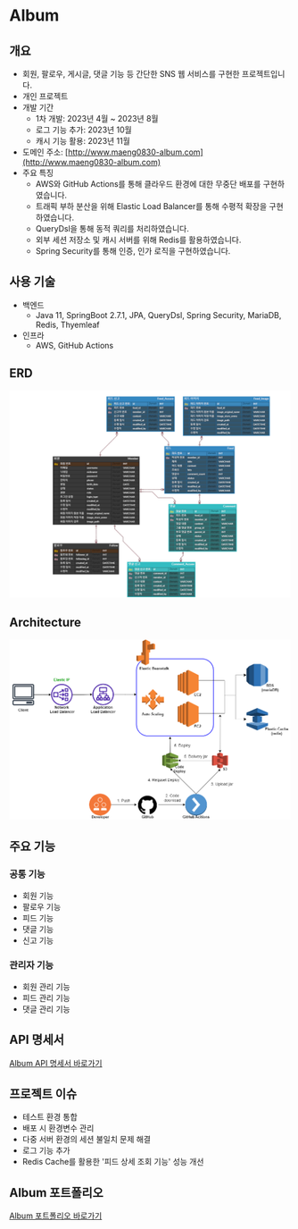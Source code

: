 # Album
## 개요
- 회원, 팔로우, 게시글, 댓글 기능 등 간단한 SNS 웹 서비스를 구현한 프로젝트입니다.
- 개인 프로젝트
- 개발 기간
  - 1차 개발: 2023년 4월 ~ 2023년 8월
  - 로그 기능 추가: 2023년 10월
  - 캐시 기능 활용: 2023년 11월
- 도메인 주소: [http://www.maeng0830-album.com](http://www.maeng0830-album.com)
- 주요 특징
  - AWS와 GitHub Actions를 통해 클라우드 환경에 대한 무중단 배포를 구현하였습니다.
  - 트래픽 부하 분산을 위해 Elastic Load Balancer를 통해 수평적 확장을 구현하였습니다. 
  - QueryDsl을 통해 동적 쿼리를 처리하였습니다.
  - 외부 세션 저장소 및 캐시 서버를 위해 Redis를 활용하였습니다.
  - Spring Security를 통해 인증, 인가 로직을 구현하였습니다.
## 사용 기술
- 백엔드
  - Java 11, SpringBoot 2.7.1, JPA, QueryDsl, Spring Security, MariaDB, Redis, Thyemleaf
- 인프라
  - AWS, GitHub Actions
## ERD
![project Architecture](img/Album-ERD.png)
## Architecture
![project Architecture](img/Album-architecture.png)
## 주요 기능
### 공통 기능
- 회원 기능
- 팔로우 기능
- 피드 기능
- 댓글 기능
- 신고 기능
### 관리자 기능
- 회원 관리 기능
- 피드 관리 기능
- 댓글 관리 기능
## API 명세서
[Album API 명세서 바로가기](http://www.maeng0830-album.com/docs/index.html)
## 프로젝트 이슈
- 테스트 환경 통합
- 배포 시 환경변수 관리
- 다중 서버 환경의 세션 불일치 문제 해결
- 로그 기능 추가
- Redis Cache를 활용한 '피드 상세 조회 기능' 성능 개선
## Album 포트폴리오
[Album 포트폴리오 바로가기](https://brick-bovid-f0e.notion.site/Album-bccf700e93cb4e5ca9dff8a1fec61fa9?pvs=4)
